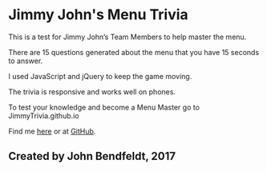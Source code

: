 # Jimmy John's Menu Trivia 

This is a test for Jimmy John’s Team Members to help master the menu.

There are 15 questions generated about the menu that you have 15 seconds to answer.

I used JavaScript and jQuery to keep the game moving. 

The trivia is responsive and works well on phones.

To test your knowledge and become a Menu Master go to JimmyTrivia.github.io


Find me [here](http://johnbendfeldt.com/) or at [GitHub](https://johnbendfeldt.github.io/starwarsrpg/).

## Created by John Bendfeldt, 2017 
